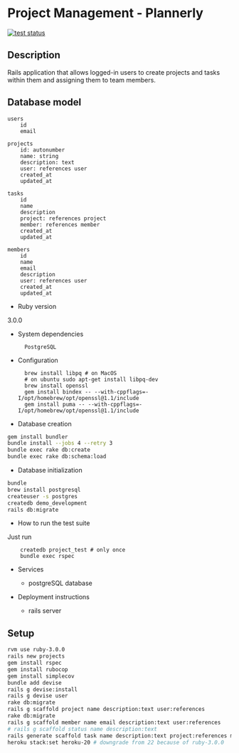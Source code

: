 # Project Management - Plannerly

<p>
   <a href="https://github.com/sasakocic/projects/actions"><img alt="test status" src="https://github.com/sasakocic/projects/workflows/CI/badge.svg"></a>
</p>

## Description

Rails application that allows logged-in users to create projects and tasks within them and assigning them to team members.

## Database model

```
users
    id
    email

projects
    id: autonumber
    name: string
    description: text
    user: references user
    created_at
    updated_at

tasks
    id
    name
    description
    project: references project
    member: references member
    created_at
    updated_at

members
    id
    name
    email
    description
    user: references user
    created_at
    updated_at
```

* Ruby version

3.0.0

* System dependencies

        PostgreSQL

* Configuration

        brew install libpq # on MacOS
        # on ubuntu sudo apt-get install libpq-dev
        brew install openssl
        gem install bindex -- --with-cppflags=-I/opt/homebrew/opt/openssl@1.1/include
        gem install puma -- --with-cppflags=-I/opt/homebrew/opt/openssl@1.1/include

* Database creation

```bash
gem install bundler
bundle install --jobs 4 --retry 3
bundle exec rake db:create
bundle exec rake db:schema:load
```

* Database initialization

```bash
bundle
brew install postgresql
createuser -s postgres
createdb demo_development
rails db:migrate
```

* How to run the test suite

Just run

        createdb project_test # only once
        bundle exec rspec

* Services

  - postgreSQL database

* Deployment instructions

    - rails server

## Setup

```bash
rvm use ruby-3.0.0
rails new projects
gem install rspec
gem install rubocop
gem install simplecov
bundle add devise
rails g devise:install
rails g devise user
rake db:migrate
rails g scaffold project name description:text user:references
rake db:migrate
rails g scaffold member name email description:text user:references
# rails g scaffold status name description:text
rails generate scaffold task name description:text project:references member:references status
heroku stack:set heroku-20 # downgrade from 22 because of ruby-3.0.0
```